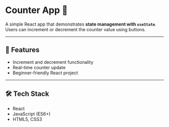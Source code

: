 # Counter App 🔢

A simple React app that demonstrates **state management with `useState`**.  
Users can increment or decrement the counter value using buttons.  

---

## 🚀 Features
- Increment and decrement functionality  
- Real-time counter update  
- Beginner-friendly React project  

---

## 🛠️ Tech Stack
- React  
- JavaScript (ES6+)  
- HTML5, CSS3  


